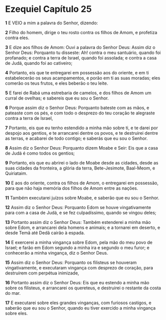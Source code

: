 # Ezequiel Capítulo 25

**1** 	E VEIO a mim a palavra do Senhor, dizendo:

**2** 	Filho do homem, dirige o teu rosto contra os filhos de Amom, e profetiza contra eles.

**3** 	E dize aos filhos de Amom: Ouvi a palavra do Senhor Deus: Assim diz o Senhor Deus: Porquanto tu disseste: Ah! contra o meu santuário, quando foi profanado; e contra a terra de Israel, quando foi assolada; e contra a casa de Judá, quando foi ao cativeiro;

**4** 	Portanto, eis que te entregarei em possessão aos do oriente, e em ti estabelecerão os seus acampamentos, e porão em ti as suas moradas; eles comerão os teus frutos, e eles beberão o teu leite.

**5** 	E farei de Rabá uma estrebaria de camelos, e dos filhos de Amom um curral de ovelhas; e sabereis que eu sou o Senhor.

**6** 	Porque assim diz o Senhor Deus: Porquanto bateste com as mãos, e pateaste com os pés, e com todo o desprezo do teu coração te alegraste contra a terra de Israel,

**7** 	Portanto, eis que eu tenho estendido a minha mão sobre ti, e te darei por despojo aos gentios, e te arrancarei dentre os povos, e te destruirei dentre as terras, e acabarei de todo contigo; e saberás que eu sou o Senhor.

**8** 	Assim diz o Senhor Deus: Porquanto dizem Moabe e Seir: Eis que a casa de Judá é como todos os gentios;

**9** 	Portanto, eis que eu abrirei o lado de Moabe desde as cidades, desde as suas cidades da fronteira, a glória da terra, Bete-Jesimote, Baal-Meom, e Quiriataim.

**10** 	E aos do oriente, contra os filhos de Amom, o entregarei em possessão, para que não haja memória dos filhos de Amom entre as nações.

**11** 	Também executarei juízos sobre Moabe, e saberão que eu sou o Senhor.

**12** 	Assim diz o Senhor Deus: Porquanto Edom se houve vingativamente para com a casa de Judá, e se fez culpadíssimo, quando se vingou deles;

**13** 	Portanto assim diz o Senhor Deus: Também estenderei a minha mão sobre Edom, e arrancarei dela homens e animais; e a tornarei em deserto, e desde Temã até Dedã cairão à espada.

**14** 	E exercerei a minha vingança sobre Edom, pela mão do meu povo de Israel; e farão em Edom segundo a minha ira e segundo o meu furor; e conhecerão a minha vingança, diz o Senhor Deus.

**15** 	Assim diz o Senhor Deus: Porquanto os filisteus se houveram vingativamente, e executaram vingança com desprezo de coração, para destruírem com perpétua inimizade,

**16** 	Portanto assim diz o Senhor Deus: Eis que eu estendo a minha mão sobre os filisteus, e arrancarei os quereteus, e destruirei o restante da costa do mar.

**17** 	E executarei sobre eles grandes vinganças, com furiosos castigos, e saberão que eu sou o Senhor, quando eu tiver exercido a minha vingança sobre eles.

